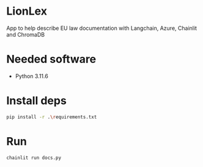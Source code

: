 # LionLex
App to help describe EU law documentation with Langchain, Azure, Chainlit and ChromaDB 

# Needed software

- Python 3.11.6

# Install deps

```bash
pip install -r .\requirements.txt
```

# Run

```bash 
chainlit run docs.py
```